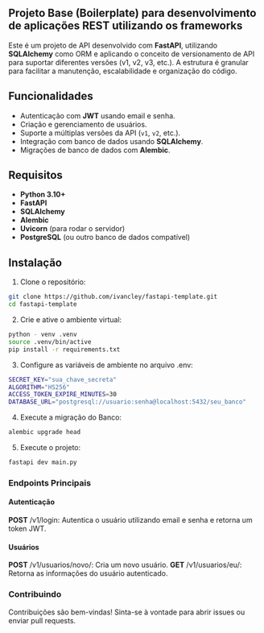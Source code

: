 ## Projeto Base (Boilerplate) para desenvolvimento de aplicações REST utilizando os frameworks

Este é um projeto de API desenvolvido com **FastAPI**, utilizando **SQLAlchemy** como ORM e aplicando o conceito de versionamento de API para suportar diferentes versões (v1, v2, v3, etc.). A estrutura é granular para facilitar a manutenção, escalabilidade e organização do código.

## Funcionalidades
- Autenticação com **JWT** usando email e senha.
- Criação e gerenciamento de usuários.
- Suporte a múltiplas versões da API (`v1`, `v2`, etc.).
- Integração com banco de dados usando **SQLAlchemy**.
- Migrações de banco de dados com **Alembic**.

## Requisitos

- **Python 3.10+**
- **FastAPI**
- **SQLAlchemy**
- **Alembic**
- **Uvicorn** (para rodar o servidor)
- **PostgreSQL** (ou outro banco de dados compatível)

## Instalação

1. Clone o repositório:
```bash
git clone https://github.com/ivancley/fastapi-template.git
cd fastapi-template
```

2. Crie e ative o ambiente virtual:
```bash
python - venv .venv 
source .venv/bin/active 
pip install -r requirements.txt 
```

3. Configure as variáveis de ambiente no arquivo .env:
```bash
SECRET_KEY="sua_chave_secreta"
ALGORITHM="HS256"
ACCESS_TOKEN_EXPIRE_MINUTES=30
DATABASE_URL="postgresql://usuario:senha@localhost:5432/seu_banco"
```

4. Execute a migração do Banco:
```bash
alembic upgrade head
```

5. Execute o projeto:
```bash
fastapi dev main.py 
```

### Endpoints Principais
#### Autenticação
**POST** /v1/login: Autentica o usuário utilizando email e senha e retorna um token JWT.
#### Usuários
**POST** /v1/usuarios/novo/: Cria um novo usuário.
**GET** /v1/usuarios/eu/: Retorna as informações do usuário autenticado.

### Contribuindo
Contribuições são bem-vindas! Sinta-se à vontade para abrir issues ou enviar pull requests.